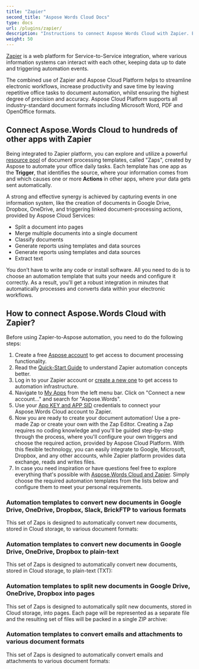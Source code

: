 ```yaml
---
title: "Zapier"
second_title: "Aspose Words Cloud Docs"
type: docs
url: /plugins/zapier/
description: "Instructions to connect Aspose Words Cloud with Zapier. Easily save hours of work with Zapier-to-Aspose document automation."
weight: 50
---
```


[Zapier](https://zapier.com/apps/asposewords/integrations) is a web platform for Service-to-Service integration, where various information systems can interact with each other, keeping data up to date and triggering automation events.

The combined use of  Zapier and Aspose Cloud Platform helps to streamline electronic workflows, increase productivity and save time by leaving repetitive office tasks to document automation, whilst ensuring the highest degree of precision and accuracy. Aspose Cloud Platform supports all industry-standard document formats including Microsoft Word, PDF and OpenOffice formats.

## Connect Aspose.Words Cloud to hundreds of other apps with Zapier

Being integrated to Zapier platform, you can explore and utilize a powerful [resource pool](https://zapier.com/apps/asposewords/integrations) of document processing templates, called "Zaps", created by Aspose to automate your office daily tasks. Each template has one app as the **Trigger**, that identifies the source, where your information comes from and which causes one or more **Actions** in other apps, where your data gets sent automatically. 

A strong and effective synergy is achieved by capturing events in one information system, like the creation of documents in Google Drive, Dropbox, OneDrive, and triggering linked document-processing actions, provided by Aspose Cloud Services:

- Split a document into pages
- Merge multiple documents into a single document
- Classify documents
- Generate reports using templates and data sources
- Generate reports using templates and data sources
- Extract text

You don’t have to write any code or install software. All you need to do is to choose an automation template that suits your needs and configure it correctly. As a result, you’ll get a robust integration in minutes that automatically processes and converts data within your electronic workflows.

## How to connect Aspose.Words Cloud with Zapier?

Before using Zapier-to-Aspose automation, you need to do the following steps:
1. Create a free [Aspose account](https://dashboard.aspose.cloud/#/) to get access to document processing functionality.
2. Read the [Quick-Start Guide](https://zapier.com/learn/zapier-quick-start-guide/) to understand Zapier automation concepts better.
3. Log in to your Zapier account or [create a new one](https://zapier.com/sign-up/) to get access to automation infrastructure.
4. Navigate to [My Apps](https://zapier.com/app/connections) from the left menu bar. Click on "Connect a new account..." and search for "Aspose.Words".
5. Use your [App KEY and APP SID](https://docs.aspose.cloud/storage/create-new-app-and-get-app-key-and-sid/) credentials to connect your Aspose.Words Cloud account to Zapier.
6. Now you are ready to create your document automation! Use a pre-made Zap or create your own with the Zap Editor. Creating a Zap requires no coding knowledge and you'll be guided step-by-step through the process, where you'll configure your own triggers and choose the required action, provided by Aspose Cloud Platform. With this flexible technology, you can easily integrate to Google, Microsoft, Dropbox, and any other accounts, while Zapier platform provides data exchange, reads and writes files.
7. In case you need inspiration or have questions feel free to explore everything that's possible with [Aspose.Words Cloud and Zapier](https://zapier.com/apps/asposewords/integrations). Simply choose the required automation templates from the lists below and configure them to meet your personal requirements.

### Automation templates to convert new documents in Google Drive, OneDrive, Dropbox, Slack, BrickFTP to various formats

This set of Zaps is designed to automatically convert new documents, stored in Cloud storage, to various document formats:

<script src="https://zapier.com/zapbook/embed/widget.js?inheritFont=true&buttonColor=#65c621&guided_zaps=407472,407473,407482,407486,407484"></script>

### Automation templates to convert new documents in Google Drive, OneDrive, Dropbox to plain-text

This set of Zaps is designed to automatically convert new documents, stored in Cloud storage, to plain-text (TXT):

<script src="https://zapier.com/zapbook/embed/widget.js?inheritFont=true&buttonColor=#65c621&guided_zaps=407498,407500,407492"></script>

### Automation templates to split new documents in Google Drive, OneDrive, Dropbox into pages

This set of Zaps is designed to automatically split new documents, stored in Cloud storage, into pages. Each page will be represented as a separate file and the resulting set of files will be packed in a single ZIP archive:

<script src="https://zapier.com/zapbook/embed/widget.js?inheritFont=true&buttonColor=#65c621&guided_zaps=407481,407489,407478"></script>

### Automation templates to convert emails and attachments to various document formats

This set of Zaps is designed to automatically convert emails and attachments to various document formats:

<script src="https://zapier.com/zapbook/embed/widget.js?inheritFont=true&buttonColor=#65c621&guided_zaps=407475"></script>
